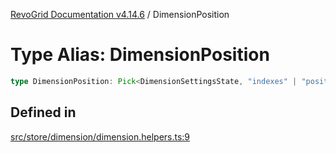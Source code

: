 [RevoGrid Documentation v4.14.6](README.md) / DimensionPosition

# Type Alias: DimensionPosition

```ts
type DimensionPosition: Pick<DimensionSettingsState, "indexes" | "positionIndexes" | "originItemSize" | "positionIndexToItem">;
```

## Defined in

[src/store/dimension/dimension.helpers.ts:9](https://github.com/revolist/revogrid/blob/62db573a68fb44a3482895267c8cda1c54f2f4d4/src/store/dimension/dimension.helpers.ts#L9)
